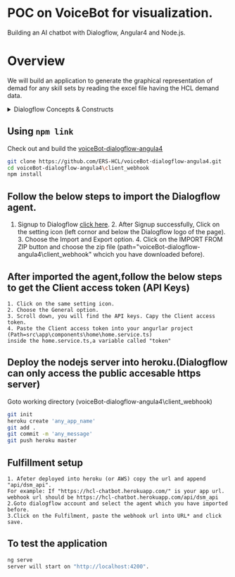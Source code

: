 # POC on VoiceBot for visualization.
Building an AI chatbot with Dialogflow, Angular4 and Node.js.

# Overview

We will build an application to generate the graphical representation of demad for any skill sets by reading the excel file having the HCL demand data. 

<details>
  <summary>Dialogflow Concepts & Constructs</summary>
 
[Dialogflow](https://dialogflow.com/docs/getting-started/basics) is a conversation building tool. It takes the human language and cleverly splits it into intents and arguments.

[Agent](https://dialogflow.com/docs/agents): Agents are best described as NLU (Natural Language Understanding) modules. These can be included in your app, product, or service and transforms natural user requests into actionable data.

This transformation occurs when a user input matches one of the intents inside your agent. [Intents](https://dialogflow.com/docs/intents) are the predefined or developer-defined components of agents that process a user's request.

[Intent](https://dialogflow.com/docs/intents): An intent represents a mapping between what a user says and what action should be taken by your software.

Intent interfaces have the following sections:

  - User says
  - Action
  - Response
  - Contexts

[Entity](https://dialogflow.com/docs/entities): Entities are powerful tools used for extracting [parameter values](https://dialogflow.com/docs/actions-and-parameters#parameters) from natural language inputs. Any important data you want to get from a user's request will have a corresponding entity.

The entities used in a particular agent will depend on the parameter values that are expected to be returned as a result of the agent functioning. In other words, a developer does not need to create entities for every possible concept mentioned in the agent – only for those needed for actionable data.

There are 3 types of entities:

  - [system](https://dialogflow.com/docs/entities#system_entities) (defined by Dialogflow)
  - [developer](https://dialogflow.com/docs/entities#developer_entities) (defined by a developer)
  - [user](https://dialogflow.com/docs/entities#user_entities) (built for each individual end-user in every request)

Each of these can be classified as:

  - mapping - having reference values
  - enum - having no reference values
  - composite - containing other entities with aliases and returning object type values
  
[Context](https://dialogflow.com/docs/contexts): Contexts represent the current context of a user's request. This is helpful for differentiating phrases which may be vague or have different meanings depending on the user's preferences, geographic location, the current page in an app, or the topic of conversation.

For example, if a user is listening to music and finds a band that catches their interest, they might say something like: "I want to hear more of them". As a developer, you can include the name of the band in the context with the request, so that the agent can use it in other intents.

[Fulfillment](https://dialogflow.com/docs/fulfillment): Fulfillment is a webhook that allows you to pass information from a matched intent into a web service and get a result from it.

_**Allow Fulfillment to read the excel file**_

Now you'll enable Fulfillment so get the the data from webhook(excel data).

Click on **Fulfillment** in the left panel and switch the **Inline Editor** toggle to "Enabled".

</details>

## Using `npm link`

Check out and build the [voiceBot-dialogflow-angula4](https://github.com/ERS-HCL/angular-atomic-library.git)
```bash
git clone https://github.com/ERS-HCL/voiceBot-dialogflow-angula4.git
cd voiceBot-dialogflow-angula4\client_webhook
npm install
```

## Follow the below steps to import the Dialogflow agent.<br>

  1. Signup to Dialogflow [click here](https://dialogflow.com/).
    2. After Signup successfully, Click on the setting icon (left cornor and below the Dialogflow logo of the page).
    3. Choose the Import and Export option.
    4. Click on the IMPORT FROM ZIP button and choose the zip file (path="voiceBot-dialogflow-angula4\client_webhook" whcich you have downloaded before).


## After imported the agent,follow the below steps to get the Client access token (API Keys)<br>
    1. Click on the same setting icon.
    2. Choose the General option.
    3. Scroll down, you will find the API keys. Capy the Client access token.
    4. Paste the Client access token into your angurlar project (Path=src\app\components\home\home.service.ts)
    inside the home.service.ts,a variable called "token"


## Deploy the nodejs server into heroku.(Dialogflow can only access the public accesable https server)
Goto working directory (voiceBot-dialogflow-angula4\client_webhook)

  ```bash
  git init
  heroku create 'any_app_name'
  git add .
  git commit -m 'any_message'
  git push heroku master
  ```

## Fulfillment setup
    1. Afeter deployed into heroku (or AWS) copy the url and append "api/dsm_api".
    For example: If "https://hcl-chatbot.herokuapp.com/" is your app url.
    webhook url should be https://hcl-chatbot.herokuapp.com/api/dsm_api
    2.Goto dialogflow account and select the agent which you have imported before.
    3.Click on the Fulfilment, paste the webhook url into URL* and click save.

## To test the application
  ```bash
 ng serve
server will start on "http://localhost:4200".
  ```




 
